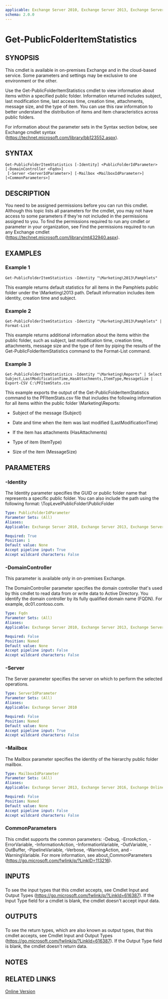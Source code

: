 ```yaml
---
applicable: Exchange Server 2010, Exchange Server 2013, Exchange Server 2016, Exchange Online
schema: 2.0.0
---
```


# Get-PublicFolderItemStatistics

## SYNOPSIS
This cmdlet is available in on-premises Exchange and in the cloud-based service. Some parameters and settings may be exclusive to one environment or the other.

Use the Get-PublicFolderItemStatistics cmdlet to view information about items within a specified public folder. Information returned includes subject, last modification time, last access time, creation time, attachments, message size, and the type of item. You can use this raw information to better understand the distribution of items and item characteristics across public folders.

For information about the parameter sets in the Syntax section below, see Exchange cmdlet syntax (https://technet.microsoft.com/library/bb123552.aspx).

## SYNTAX

```
Get-PublicFolderItemStatistics [-Identity] <PublicFolderIdParameter> [-DomainController <Fqdn>]
 [-Server <ServerIdParameter>] [-Mailbox <MailboxIdParameter>] [<CommonParameters>]
```

## DESCRIPTION
You need to be assigned permissions before you can run this cmdlet. Although this topic lists all parameters for the cmdlet, you may not have access to some parameters if they're not included in the permissions assigned to you. To find the permissions required to run any cmdlet or parameter in your organization, see Find the permissions required to run any Exchange cmdlet (https://technet.microsoft.com/library/mt432940.aspx).

## EXAMPLES

### Example 1
```
Get-PublicFolderItemStatistics -Identity "\Marketing\2013\Pamphlets"
```

This example returns default statistics for all items in the Pamphlets public folder under the \\Marketing\\2013 path. Default information includes item identity, creation time and subject.

### Example 2
```
Get-PublicFolderItemStatistics -Identity "\Marketing\2013\Pamphlets" | Format-List
```

This example returns additional information about the items within the public folder, such as subject, last modification time, creation time, attachments, message size and the type of item by piping the results of the Get-PublicFolderItemStatistics command to the Format-List command.

### Example 3
```
Get-PublicFolderItemStatistics -Identity "\Marketing\Reports" | Select Subject,LastModificationTime,HasAttachments,ItemType,MessageSize | Export-CSV C:\PFItemStats.csv
```

This example exports the output of the Get-PublicFolderItemStatistics command to the PFItemStats.csv file that includes the following information for all items within the public folder \\Marketing\\Reports:

- Subject of the message (Subject)

- Date and time when the item was last modified (LastModificationTime)

- If the item has attachments (HasAttachments)

- Type of item (ItemType)

- Size of the item (MessageSize)

## PARAMETERS

### -Identity
The Identity parameter specifies the GUID or public folder name that represents a specific public folder. You can also include the path using the following format: \\TopLevelPublicFolder\\PublicFolder

```yaml
Type: PublicFolderIdParameter
Parameter Sets: (All)
Aliases:
Applicable: Exchange Server 2010, Exchange Server 2013, Exchange Server 2016, Exchange Online

Required: True
Position: 1
Default value: None
Accept pipeline input: True
Accept wildcard characters: False
```

### -DomainController
This parameter is available only in on-premises Exchange.

The DomainController parameter specifies the domain controller that's used by this cmdlet to read data from or write data to Active Directory. You identify the domain controller by its fully qualified domain name (FQDN). For example, dc01.contoso.com.

```yaml
Type: Fqdn
Parameter Sets: (All)
Aliases:
Applicable: Exchange Server 2010, Exchange Server 2013, Exchange Server 2016

Required: False
Position: Named
Default value: None
Accept pipeline input: False
Accept wildcard characters: False
```

### -Server
The Server parameter specifies the server on which to perform the selected operations.

```yaml
Type: ServerIdParameter
Parameter Sets: (All)
Aliases:
Applicable: Exchange Server 2010

Required: False
Position: Named
Default value: None
Accept pipeline input: True
Accept wildcard characters: False
```

### -Mailbox
The Mailbox parameter specifies the identity of the hierarchy public folder mailbox.

```yaml
Type: MailboxIdParameter
Parameter Sets: (All)
Aliases:
Applicable: Exchange Server 2013, Exchange Server 2016, Exchange Online

Required: False
Position: Named
Default value: None
Accept pipeline input: False
Accept wildcard characters: False
```

### CommonParameters
This cmdlet supports the common parameters: -Debug, -ErrorAction, -ErrorVariable, -InformationAction, -InformationVariable, -OutVariable, -OutBuffer, -PipelineVariable, -Verbose, -WarningAction, and -WarningVariable. For more information, see about_CommonParameters (https://go.microsoft.com/fwlink/p/?LinkID=113216).

## INPUTS

###  
To see the input types that this cmdlet accepts, see Cmdlet Input and Output Types (https://go.microsoft.com/fwlink/p/?LinkId=616387). If the Input Type field for a cmdlet is blank, the cmdlet doesn't accept input data.

## OUTPUTS

###  
To see the return types, which are also known as output types, that this cmdlet accepts, see Cmdlet Input and Output Types (https://go.microsoft.com/fwlink/p/?LinkId=616387). If the Output Type field is blank, the cmdlet doesn't return data.

## NOTES

## RELATED LINKS

[Online Version](https://technet.microsoft.com/library/b978c72d-6c0d-428f-a4ea-b17e39aef408.aspx)
